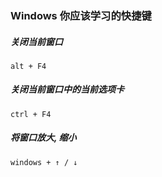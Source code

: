 ### Windows 你应该学习的快捷键



##### 关闭当前窗口

```
alt + F4
```



##### 关闭当前窗口中的当前选项卡

```
ctrl + F4
```



##### 将窗口放大, 缩小

```
windows + ↑ / ↓
```

